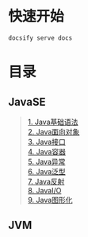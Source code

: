 # 快速开始

```
docsify serve docs
```

# 目录
## JavaSE
> [1. Java基础语法](JavaSE/Java基础语法.md)<br>
> [2. Java面向对象](JavaSE/Java面向对象.md)<br>
> [3. Java接口](JavaSE/Java接口.md)<br>
> [4. Java容器](JavaSE/Java容器.md)<br>
> [5. Java异常](JavaSE/Java异常.md)<br>
> [6. Java泛型](JavaSE/Java泛型.md)<br>
> [7. Java反射](JavaSE/Java反射.md)<br>
> [8. JavaI/O](JavaSE/JavaIO.md)<br>
> [9. Java图形化](JavaSE/Java图形化.md)<br>

## JVM
